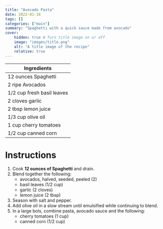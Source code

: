 ```yaml
---
title: "Avocado Pasta"
date: 2022-01-16
tags: []
categories: ["main"]
summary: "Spaghetti with a quick sauce made from avocado"
cover:
    hidden: true # Turn title image on or off
    image: "images/title.png"
    alt: "A title image of the recipe"
    relative: true
---
```


| Ingredients |
| ---------- |
| 12 ounces Spaghetti |
| 2 ripe Avocados |
| 1/2 cup fresh basil leaves |
| 2 cloves garlic |
| 2 tbsp lemon juice |
| 1/3 cup olive oil |
| 1 cup cherry tomatoes |
| 1/2 cup canned corn |

# Instructions
1. Cook **12 ounces of Spaghetti** and drain.
1. Blend together the following:
    * avocados, halved, seeded, peeled (2)
    * basil leaves (1/2 cup)
    * garlic (2 cloves)
    * lemon juice (2 tbsp)
1. Season with salt and pepper. 
1. Add olive oil in a slow stream until emulsified while continuing to blend.
1. In a large bols, combine pasta, avocado sauce and the following:
    * cherry tomatoes (1 cup)
    * canned corn (1/2 cup)
